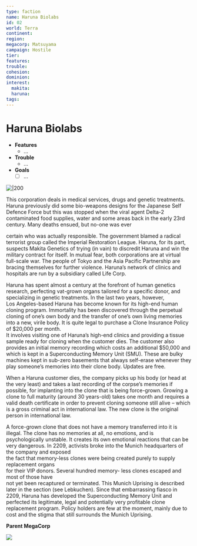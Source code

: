 ```yaml
---
type: faction
name: Haruna Biolabs
id: 02
world: Terra
continent: 
region:  
megacorp: Matsuyama
campaign: Hostile
tier: 
features: 
trouble: 
cohesion: 
dominion: 
interest:
  makita: 
  haruna: 
tags: 
---
```


# Haruna Biolabs

- **Features**
	- ...
- **Trouble**
	- ...
- **Goals**
	- [ ] ...

![|200](https://i.imgur.com/YPhNpQn.png)


This corporation deals in medical services, drugs and genetic treatments. Haruna previously did some bio-weapons designs for the Japanese Self Defence Force but this was stopped when the viral agent Delta-2 contaminated food supplies, water and some areas back in the early 23rd century. Many deaths ensued, but no-one was ever

certain who was actually responsible. The government blamed a radical terrorist group called the Imperial Restoration League. Haruna, for its part, suspects Makita Genetics of trying (in vain) to discredit Haruna and win the military contract for itself. In mutual fear, both corporations are at virtual full-scale war. The people of Tokyo and the Asia Pacific Partnership are bracing themselves for further violence. Haruna’s network of clinics and hospitals are run by a subsidiary called Life Corp.

Haruna has spent almost a century at the forefront of human genetics research, perfecting vat-grown organs tailored for a specific donor, and specializing in genetic treatments. In the last two years, however,  
Los Angeles-based Haruna has become known for its high-end human cloning program. Immortality has been discovered through the perpetual cloning of one’s own body and the transfer of one’s own living memories into a new, virile body. It is quite legal to purchase a Clone Insurance Policy of $20,000 per month.  
It involves visiting one of Haruna’s high-end clinics and providing a tissue sample ready for cloning when the customer dies. The customer also provides an initial memory recording which costs an additional $50,000 and which is kept in a Superconducting Memory Unit (SMU). These are bulky machines kept in sub-zero basements that always self-erase whenever they play someone’s memories into their clone body. Updates are free.

When a Haruna customer dies, the company picks up his body (or head at the very least) and takes a last recording of the corpse’s memories if possible, for implanting into the clone that is being force-grown. Growing a clone to full maturity (around 30 years-old) takes one month and requires a valid death certificate in order to prevent cloning someone still alive – which is a gross criminal act in international law. The new clone is the original person in international law.

A force-grown clone that does not have a memory transferred into it is illegal. The clone has no memories at all, no emotions, and is psychologically unstable. It creates its own emotional reactions that can be very dangerous. In 2209, activists broke into the Munich headquarters of the company and exposed  
the fact that memory-less clones were being created purely to supply replacement organs  
for their VIP donors. Several hundred memory- less clones escaped and most of those have  
not yet been recaptured or terminated. This Munich Uprising is described later in the section (see Lebkuchen). Since that embarrassing fiasco in 2209, Haruna has developed the Superconducting Memory Unit and perfected its legitimate, legal and potentially very profitable clone replacement program. Policy holders are few at the moment, mainly due to cost and the stigma that still surrounds the Munich Uprising.

**Parent MegaCorp**

![](https://i.imgur.com/VY7zssZ.png)
